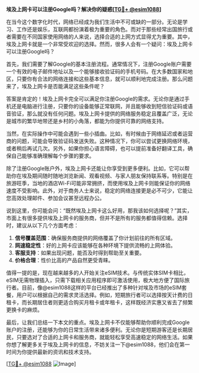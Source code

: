 **埃及上网卡可以注册Google吗？解决你的疑惑[[TG💪+ @esim1088](https://t.me/s/esim1088)]**

在当今这个数字化时代，网络已经成为我们生活中不可或缺的一部分。无论是学习、工作还是娱乐，互联网都扮演着极为重要的角色。而对于那些经常出国旅行或者需要在不同国家使用网络的人来说，选择合适的上网方式显得尤为重要。其中，埃及上网卡就是一个非常受欢迎的选择。然而，很多人会有一个疑问：埃及上网卡可以注册Google吗？

首先，我们需要了解Google的基本注册流程。通常情况下，注册Google账户需要一个有效的电子邮件地址以及一个能够接收验证码的手机号码。在大多数国家和地区，只要你有合法的网络连接和这些基本信息，就可以顺利地完成注册。那么问题来了，埃及上网卡是否能满足这些条件呢？

答案是肯定的！埃及上网卡完全可以满足你注册Google的需求。无论你是通过手机还是电脑进行注册，只要你的设备能够正常联网，并且能够收到短信验证码或语音验证，那么就没有任何问题。埃及上网卡提供的网络服务稳定且覆盖广泛，无论是城市的繁华地带还是乡村的小角落，都能为你提供可靠的网络支持。

当然，在实际操作中可能会遇到一些小插曲。比如，有时候由于网络延迟或者运营商的问题，可能会导致验证码发送失败。这种情况下，你可以尝试更换网络环境，或者稍后再试几次。另外，如果你担心语言障碍，也可以提前准备好翻译工具，确保自己能够准确理解每个步骤的要求。

除了注册Google账户外，埃及上网卡还能让你享受到更多便利。比如，它可以帮助你在埃及期间随时随地浏览新闻、观看视频、与家人朋友保持联系等。特别是在旅游旺季，当地的酒店Wi-Fi可能非常拥挤，而使用埃及上网卡则能保证你的网络速度不受影响。此外，对于商务人士来说，稳定的网络连接更是必不可少，它能让您高效处理邮件、参加会议甚至远程办公。

说到这里，你可能会问：“既然埃及上网卡这么好用，那我该如何选择呢？”其实，市面上有很多提供埃及上网卡的服务商，但并不是所有的服务都值得信赖。选择时，建议从以下几个方面考虑：

1. **信号覆盖范围**：确保服务商提供的网络覆盖了你计划前往的所有区域。
2. **网速稳定性**：好的上网卡应该能够在各种环境下提供流畅的上网体验。
3. **客服支持**：如果出现问题，能否及时得到帮助至关重要。
4. **价格合理**：性价比高的产品自然更受青睐。

值得一提的是，现在越来越多的人开始关注eSIM技术。与传统实体SIM卡相比，eSIM无需物理插入，只需下载相关应用程序即可激活使用，极大地方便了国际旅行者。目前，像@esim1088这样的平台已经推出了多种针对埃及市场的eSIM套餐，用户可以根据自己的需求灵活选择。例如，短期旅行者可以选择按天计费的日租卡，而长期居住者则更适合购买月租卡或年租卡，这样既经济实惠又省去了频繁更换卡的麻烦。

最后，让我们总结一下本文的重点。埃及上网卡不仅能够帮助你顺利完成Google账户的注册，还能够为你的日常生活带来诸多便利。无论你是短期游客还是长期居民，只要选对了合适的上网卡和服务商，就能轻松享受高速稳定的网络生活。如果你想了解更多关于埃及上网卡的信息，不妨关注一下@esim1088，他们会在第一时间为你提供最新的资讯和技术支持。

[[TG💪+ @esim1088](https://t.me/s/esim1088) ![Image](https://i.postimg.cc/4NQfJmqS/Snipaste-2025-05-13-00-14-12.png)]